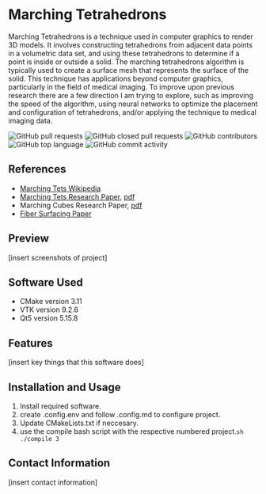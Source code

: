 # Marching Tetrahedrons

Marching Tetrahedrons is a technique used in computer graphics to render 3D models. It involves constructing tetrahedrons from adjacent data points in a volumetric data set, and using these tetrahedrons to determine if a point is inside or outside a solid. The marching tetrahedrons algorithm is typically used to create a surface mesh that represents the surface of the solid. This technique has applications beyond computer graphics, particularly in the field of medical imaging. To improve upon previous research there are a few direction I am trying to explore, such as improving the speed of the algorithm, using neural networks to optimize the placement and configuration of tetrahedrons, and/or applying the technique to medical imaging data.

![GitHub pull requests](https://img.shields.io/github/issues-pr/Tonyy456/MarchingTets?color=5579c6&style=plastic)
![GitHub closed pull requests](https://img.shields.io/github/issues-pr-closed/Tonyy456/MarchingTets?color=C07B3A&style=plastic)
![GitHub contributors](https://img.shields.io/github/contributors/Tonyy456/MarchingTets?color=09903F&style=plastic)
![GitHub top language](https://img.shields.io/github/languages/top/Tonyy456/MarchingTets?style=plastic)
![GitHub commit activity](https://img.shields.io/github/commit-activity/y/Tonyy456/MarchingTets?label=Commits)
</br>

## References
* [Marching Tets Wikipedia](https://en.wikipedia.org/wiki/Marching_tetrahedra)
* [Marching Tets Research Paper](https://arxiv.org/abs/2011.08697),    [pdf](https://arxiv.org/pdf/2011.08697.pdf)
* Marching Cubes Research Paper, [pdf](https://www.cs.toronto.edu/~jacobson/seminar/lorenson-and-cline-1987.pdf)
* [Fiber Surfacing Paper](https://julien-tierny.github.io/stuff/papers/carr_eurovis15.pdf)

## Preview
[insert screenshots of project]

## Software Used
* CMake version 3.11
* VTK version 9.2.6
* Qt5 version 5.15.8

## Features
[insert key things that this software does]

## Installation and Usage
1. Install required software.
2. create .config.env and follow .config.md to configure project.
3. Update CMakeLists.txt if neccesary.
4. use the compile bash script with the respective numbered project.```sh ./compile 3 ```

## Contact Information
[insert contact information]
